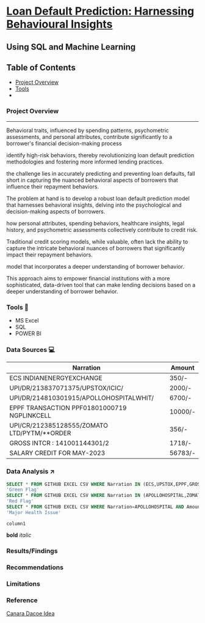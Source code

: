 # [Loan Default Prediction: Harnessing Behavioural Insights](#loan-default-prediction-harnessing-behavioural-insights)
## Using SQL and Machine Learning
## Table of Contents
- [Project Overview](#project-overview)
- [Tools](#tools)
- 
### Project Overview
---
Behavioral traits, influenced by spending patterns, psychometric assessments, and personal attributes, contribute significantly to a borrower's financial decision-making process

identify high-risk behaviors, thereby revolutionizing loan default prediction methodologies and fostering more informed lending practices.

the challenge lies in accurately predicting and preventing loan defaults, 
fall short in capturing the nuanced behavioral aspects of borrowers that influence their repayment behaviors. 

The problem at hand is to develop a robust loan default prediction model that harnesses behavioral insights, delving into the psychological and decision-making aspects of borrowers. 

how personal attributes, spending behaviors, healthcare insights, legal history, and psychometric assessments collectively contribute to credit risk. 

Traditional credit scoring models, while valuable, often lack the ability to capture the intricate behavioral nuances of borrowers that significantly impact their repayment behaviors. 

model that incorporates a deeper understanding of borrower behavior. 

This approach aims to empower financial institutions with a more sophisticated, data-driven tool that can make lending decisions based on a deeper understanding of borrower behavior. 
### Tools 🧰
- MS Excel
- SQL
- POWER BI

### Data Sources 💻
|Narration                                   |Amount |    
|--------------------------------------------|-------|
|ECS INDIANENERGYEXCHANGE                    |350/-  |    
|UPI/DR/213837071375/UPSTOX/ICIC/            |2000/- |    
|UPI/DR/214810301915/APOLLOHOSPITALWHIT/     |6700/- |
|EPPF TRANSACTION PPF01801000719 NGPLINKCELL |10000/-|
|UPI/CR/212385128555/ZOMATO LTD/PYTM/**ORDER |356/-  |
|GROSS INTCR : 141001144301/2                |1718/- |
|SALARY CREDIT FOR MAY-2023                  |56783/-| 


### Data Analysis ↗️
```sql
SELECT * FROM GITHUB EXCEL CSV WHERE Narration IN (ECS,UPSTOX,EPPF,GROSS INTCR);RETURN
'Green Flag'
SELECT * FROM GITHUB EXCEL CSV WHERE Narration IN (APOLLOHOSPITAL,ZOMATO);RETURN
'Red Flag'
SELECT * FROM GITHUB EXCEL CSV WHERE Narration=APOLLOHOSPITAL AND Amount>=30000; RETURN
'Major Health Issue'

```
`column1`

**bold**
*italic*

### Results/Findings


### Recommendations


### Limitations

### Reference
[Canara Dacoe Idea](https://canara-dacoethon.hackerearth.com/challenges/hackathon/canara-dacoe-thon/dashboard/8cdb5f3/idea/published/loan-default-prediction-harnessing-non-financial-insights/)
